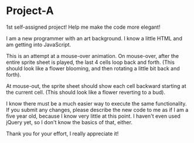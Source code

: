 # Project-A
1st self-assigned project! Help me make the code more elegant!

I am a new programmer with an art background. I know a little HTML and am getting into JavaScript.

This is an attempt at a mouse-over animation. On mouse-over, after the entire sprite sheet is played, the last 4 cells loop back and forth.
(This should look like a flower blooming, and then rotating a little bit back and forth).

At mouse-out, the sprite sheet should show each cell backward starting at the current cell.
(This should look like a flower reverting to a bud).

I know there must be a much easier way to execute the same functionality.
If you submit any changes, please describe the new code to me as if I am a five year old, because I know very little at this point.
I haven't even used jQuery yet, so I don't know the basics of that, either.

Thank you for your effort, I really appreciate it!

